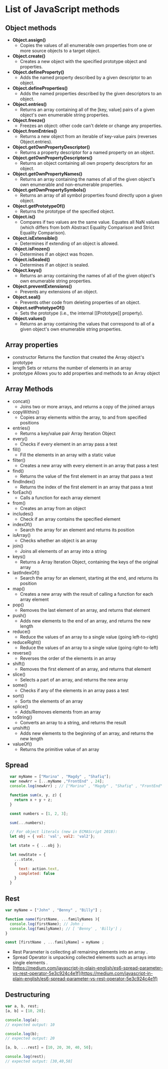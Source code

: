 # List of JavaScript methods

## Object methods

* **Object.assign()**
  * Copies the values of all enumerable own properties from one or more source objects to a target object.
* **Object.create()**
  * Creates a new object with the specified prototype object and properties.
* **Object.defineProperty()**
  * Adds the named property described by a given descriptor to an object.
* **Object.defineProperties()**
  * Adds the named properties described by the given descriptors to an object.
* **Object.entries()**
  * Returns an array containing all of the [key, value] pairs of a given object's own enumerable string properties.
* **Object.freeze()**
  * Freezes an object: other code can't delete or change any properties.
* **Object.fromEntries()**
  * Returns a new object from an iterable of key-value pairs (reverses Object.entries).
* **Object.getOwnPropertyDescriptor()**
  * Returns a property descriptor for a named property on an object.
* **Object.getOwnPropertyDescriptors()**
  * Returns an object containing all own property descriptors for an object.
* **Object.getOwnPropertyNames()**
  * Returns an array containing the names of all of the given object's own enumerable and non-enumerable properties.
* **Object.getOwnPropertySymbols()**
  * Returns an array of all symbol properties found directly upon a given object.
* **Object.getPrototypeOf()**
  * Returns the prototype of the specified object.
* **Object.is()**
  * Compares if two values are the same value. Equates all NaN values (which differs from both Abstract Equality Comparison and Strict Equality Comparison).
* **Object.isExtensible()**
  * Determines if extending of an object is allowed.
* **Object.isFrozen()**
  * Determines if an object was frozen.
* **Object.isSealed()**
  * Determines if an object is sealed.
* **Object.keys()**
  * Returns an array containing the names of all of the given object's own enumerable string properties.
* **Object.preventExtensions()**
  * Prevents any extensions of an object.
* **Object.seal()**
  * Prevents other code from deleting properties of an object.
* **Object.setPrototypeOf()**
  * Sets the prototype (i.e., the internal [[Prototype]] property).
* **Object.values()**
  * Returns an array containing the values that correspond to all of a given object's own enumerable string properties.


## Array properties
* constructor 	Returns the function that created the Array object's prototype
* length 	Sets or returns the number of elements in an array
* prototype 	Allows you to add properties and methods to an Array object

## Array Methods
* concat()
  * Joins two or more arrays, and returns a copy of the joined arrays
* copyWithin()
  * Copies array elements within the array, to and from specified positions
* entries()
  * Returns a key/value pair Array Iteration Object
* every()
  * Checks if every element in an array pass a test
* fill()
  * Fill the elements in an array with a static value
* filter()
  * Creates a new array with every element in an array that pass a test
* find()
  * Returns the value of the first element in an array that pass a test
* findIndex()
  * Returns the index of the first element in an array that pass a test
* forEach()
  * Calls a function for each array element
* from()
  * Creates an array from an object
* includes()
  * Check if an array contains the specified element
* indexOf()
  * Search the array for an element and returns its position
* isArray()
  * Checks whether an object is an array
* join()
  * Joins all elements of an array into a string
* keys()
  * Returns a Array Iteration Object, containing the keys of the original array
* lastIndexOf()
  * Search the array for an element, starting at the end, and returns its position
* map()
  * Creates a new array with the result of calling a function for each array element
* pop()
  * Removes the last element of an array, and returns that element
* push()
  * Adds new elements to the end of an array, and returns the new length
* reduce()
  * Reduce the values of an array to a single value (going left-to-right)
* reduceRight()
  * Reduce the values of an array to a single value (going right-to-left)
* reverse()
  * Reverses the order of the elements in an array
* shift()
  * Removes the first element of an array, and returns that element
* slice()
  * Selects a part of an array, and returns the new array
* some()
  * Checks if any of the elements in an array pass a test
* sort()
  * Sorts the elements of an array
* splice()
  * Adds/Removes elements from an array
* toString()
  * Converts an array to a string, and returns the result
* unshift()
  * Adds new elements to the beginning of an array, and returns the new length
* valueOf()
  * Returns the primitive value of an array


## Spread

```JavaScript
  var myName = ["Marina" , "Magdy" , "Shafiq"];
  var newArr = [...myName ,"FrontEnd" , 24];
  console.log(newArr) ; // ["Marina" , "Magdy" , "Shafiq" , "FrontEnd" , 24 ] ;
```


```JavaScript
  function sum(x, y, z) {
    return x + y + z;
  }

  const numbers = [1, 2, 3];

  sum(...numbers);
```


```JavaScript
  // For object literals (new in ECMAScript 2018):
  let obj = { val: 'val', val2: 'val2'};

  let state = { ...obj };

  let newState = {
    ...state,
    {
      text: action.text,
      completed: false
    }
  }
```

## Rest 

```JavaScript
var myName = ["John" , "Benny" , "Billy"] ;

function name(firstName, ...familyNames ){
  console.log(firstName); // John ;
  console.log(familyName); // [ 'Benny' , 'Billy'] ;
}

const [firstName , ...familyName] = myName ;

```

* Rest Parameter is collecting all remaining elements into an array .
* Spread Operator is unpacking collected elements such as arrays into single elements .
* [https://medium.com/javascript-in-plain-english/es6-spread-parameter-vs-rest-operator-5e3c924c4e1f](https://medium.com/javascript-in-plain-english/es6-spread-parameter-vs-rest-operator-5e3c924c4e1f)

## Destructuring

```JavaScript
var a, b, rest;
[a, b] = [10, 20];

console.log(a);
// expected output: 10

console.log(b);
// expected output: 20

[a, b, ...rest] = [10, 20, 30, 40, 50];

console.log(rest);
// expected output: [30,40,50]
```